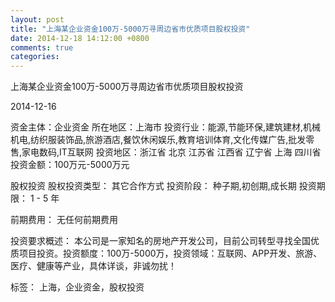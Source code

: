 ```yaml
---
layout: post
title: "上海某企业资金100万-5000万寻周边省市优质项目股权投资"
date: 2014-12-18 14:12:00 +0800
comments: true
categories: 
---
```

上海某企业资金100万-5000万寻周边省市优质项目股权投资



2014-12-16

资金主体：企业资金
所在地区：上海市
投资行业：能源,节能环保,建筑建材,机械机电,纺织服装饰品,旅游酒店,餐饮休闲娱乐,教育培训体育,文化传媒广告,批发零售,家电数码,IT互联网
投资地区：浙江省 北京 江苏省 江西省 辽宁省 上海 四川省
投资金额：100万元-5000万元

股权投资
股权投资类型：
                            其它合作方式 
                                                                                投资阶段：
                            种子期,初创期,成长期 
                                                                                                                                        投资期限：
                            1 - 5 年

前期费用：
无任何前期费用

投资要求概述：
本公司是一家知名的房地产开发公司，目前公司转型寻找全国优质项目投资。投资额度：100万-5000万，投资领域：互联网、APP开发、旅游、医疗、健康等产业，具体详谈，非诚勿扰！

标签：
上海，企业资金，股权投资

